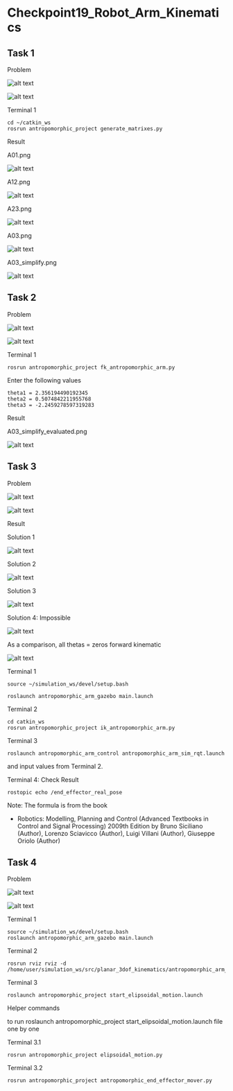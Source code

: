 # Checkpoint19_Robot_Arm_Kinematics

## Task 1

Problem


![alt text](CP_19_task1.png)

![alt text](CP_19_Task1_2.png)




Terminal 1

```
cd ~/catkin_ws
rosrun antropomorphic_project generate_matrixes.py
```

Result

A01.png

![alt text](A01.png)

A12.png

![alt text](A12.png)

A23.png

![alt text](A23.png)

A03.png

![alt text](A03.png)

A03_simplify.png

![alt text](A03_simplify.png)

## Task 2

Problem


![alt text](CP_19_task2.png)

![alt text](CP_19_task2_2.png)



Terminal 1
```
rosrun antropomorphic_project fk_antropomorphic_arm.py
```

Enter the following values

```
theta1 = 2.356194490192345
theta2 = 0.5074842211955768
theta3 = -2.2459278597319283
```

Result

A03_simplify_evaluated.png

![alt text](A03_simplify_evaluated.png)

## Task 3

Problem

![alt text](CP_19_task3.png)

![alt text](CP_19_task3_2.png)


Result

Solution 1

![alt text](task3_solution1.png)

Solution 2

![alt text](task3_solution2.png)

Solution 3

![alt text](task3_solution3.png)

Solution 4: Impossible

![alt text](task3_sol4_impossible.png)

As a comparison, all thetas = zeros forward kinematic 

![alt text](task3_zero_all_theta.png)

Terminal 1

```
source ~/simulation_ws/devel/setup.bash

roslaunch antropomorphic_arm_gazebo main.launch
```

Terminal 2

```
cd catkin_ws
rosrun antropomorphic_project ik_antropomorphic_arm.py
```


Terminal 3

```
roslaunch antropomorphic_arm_control antropomorphic_arm_sim_rqt.launch
```
and input values from Terminal 2.

Terminal 4: Check Result
```
rostopic echo /end_effector_real_pose
```

Note: The formula is from the book

- Robotics: Modelling, Planning and Control (Advanced Textbooks in Control and Signal Processing) 2009th Edition
by Bruno Siciliano (Author), Lorenzo Sciavicco (Author), Luigi Villani (Author), Giuseppe Oriolo (Author)


## Task 4

Problem

![alt text](CP_19_task4.png)

![alt text](CP_19_task4_3.png)


Terminal 1

```
source ~/simulation_ws/devel/setup.bash
roslaunch antropomorphic_arm_gazebo main.launch
```

Terminal 2

```
rosrun rviz rviz -d /home/user/simulation_ws/src/planar_3dof_kinematics/antropomorphic_arm_description/rviz/antropomorphic_3dof.rviz
```

Terminal 3

```
roslaunch antropomorphic_project start_elipsoidal_motion.launch
```

Helper commands

to run roslaunch antropomorphic_project start_elipsoidal_motion.launch   file one by one

Terminal 3.1

```
rosrun antropomorphic_project elipsoidal_motion.py
```

Terminal 3.2

```
rosrun antropomorphic_project antropomorphic_end_effector_mover.py
```
